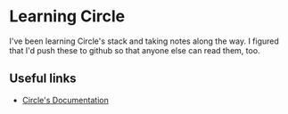# Learning Circle

I've been learning Circle's stack and taking notes along the way. I figured that I'd push these to github so that anyone else can read them, too.

## Useful links

- [Circle's Documentation](https://developers.circle.com/w3s/docs/circle-programmable-wallets-an-overview)

